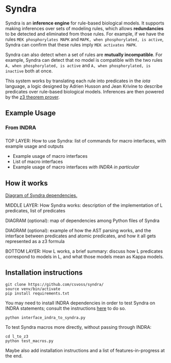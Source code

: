 Syndra
===

Syndra is an **inference engine** for rule-based biological models. It supports making inferences over sets of modeling rules, which allows **redundancies** to be detected and eliminated from those rules. For example, if we have the rules `MEK phosphorylates MAPK` and `MAPK, when phosphorylated, is active`, Syndra can confirm that these rules imply `MEK activates MAPK`.

Syndra can also detect when a set of rules are **mutually incompatible**. For example, Syndra can detect that no model is compatible with the two rules `A, when phosphorylated, is active` and `A, when phosphorylated, is inactive` both at once.

This system works by translating each rule into predicates in the *iota* language, a logic designed by Adrien Husson and Jean Krivine to describe predicates over rule-based biological models. Inferences are then powered by the [z3 theorem prover](https://github.com/Z3Prover/z3).


Example Usage
---

### From INDRA

###

TOP LAYER: How to use Syndra: list of commands for macro interfaces, with example usage and outputs
 - Example usage of macro interfaces
 - List of macro interfaces
 - Example usage of macro interfaces *with INDRA in particular*

How it works
---

[Diagram of Syndra dependencies.](https://github.com/csvoss/syndra/blob/master/l_to_z3/dependencies.pdf)

MIDDLE LAYER: How Syndra works: description of the implementation of L predicates, list of predicates

DIAGRAM (optional): map of dependencies among Python files of Syndra

DIAGRAM (optional): example of how the AST parsing works, and the interface between predicates and atomic predicates, and how it all gets represented as a z3 formula

BOTTOM LAYER: How L works, a brief summary: discuss how L predicates correspond to models in L, and what those models mean as Kappa models.

Installation instructions
---

```
git clone https://github.com/csvoss/syndra/
source venv/bin/activate
pip install requirements.txt
```
You may need to install INDRA dependencies in order to test Syndra on INDRA statements; consult the instructions [here](https://github.com/sorgerlab/indra) to do so.

```
python interface_indra_to_syndra.py
```

To test Syndra macros more directly, without passing through INDRA:

```
cd l_to_z3
python test_macros.py
```

Maybe also add installation instructions and a list of features-in-progress at the end.
